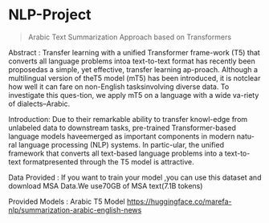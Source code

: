 # NLP-Project

>Arabic Text Summarization Approach based on Transformers

Abstract :
Transfer learning with a unified Transformer frame-work (T5) that converts all language problems intoa text-to-text format has recently been proposedas  a  simple,  yet  effective,  transfer  learning  ap-proach.   Although a multilingual version of theT5  model  (mT5)  has  been  introduced,  it  is  notclear how well it can fare on non-English tasksinvolving diverse data.  To investigate this ques-tion, we apply mT5 on a language with a wide va-riety of dialects–Arabic.

Introduction:
Due to their remarkable ability to transfer knowl-edge from unlabeled data to downstream tasks, pre-trained Transformer-based language models haveemerged as important components in modern natu-ral language processing (NLP) systems. In partic-ular, the unified framework that converts all text-based language problems into a text-to-text formatpresented through the T5 model is attractive.

Data Provided :
If you want to train your model ,you can use this dataset and download 
MSA Data.We   use70GB   of   MSA   text(7.1B   tokens)   

Provided Models :
Arabic T5 Model 
https://huggingface.co/marefa-nlp/summarization-arabic-english-news
